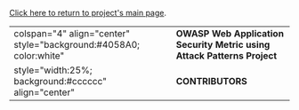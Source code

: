 [Click here to return to project's main
page](:Category:OWASP_Web_Application_Security_Metric_using_Attack_Patterns_Project "wikilink").

|                                                                     |                                                                         |
| ------------------------------------------------------------------- | ----------------------------------------------------------------------- |
| colspan="4" align="center" style="background:\#4058A0; color:white" | **OWASP Web Application Security Metric using Attack Patterns Project** |
| style="width:25%; background:\#cccccc" align="center"               | **CONTRIBUTORS**                                                        |